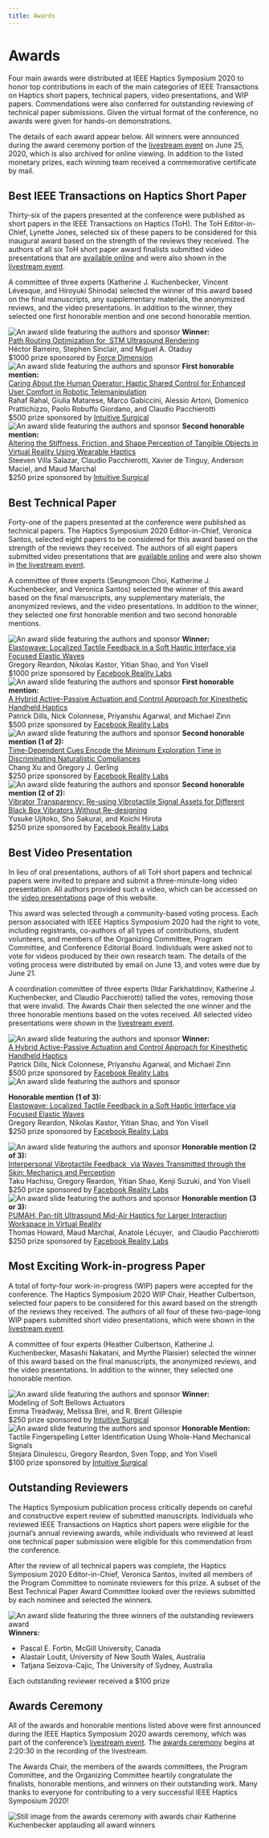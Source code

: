 ```yaml
---
title: Awards
---
```

# Awards
Four main awards were distributed at IEEE Haptics Symposium 2020 to honor top contributions in each of the main categories of IEEE Transactions on Haptics short papers, technical papers, video presentations, and WIP papers. Commendations were also conferred for outstanding reviewing of technical paper submissions.  Given the virtual format of the conference, no awards were given for hands-on demonstrations.  

The details of each award appear below.  All winners were announced during the award ceremony portion of the [livestream event](https://www.youtube.com/watch?v=1h-9czaJmOY) on June 25, 2020, which is also archived for online viewing.  In addition to the listed monetary prizes, each winning team received a commemorative certificate by mail.


## Best IEEE Transactions on Haptics Short Paper
Thirty-six of the papers presented at the conference were published as short papers in the IEEE Transactions on Haptics (ToH).  The ToH Editor-in-Chief, Lynette Jones, selected six of these papers to be considered for this inaugural award based on the strength of the reviews they received.  The authors of all six ToH short paper award finalists submitted video presentations that are [available online](https://2020.hapticssymposium.org/program/video-presentations/) and were also shown in the [livestream event](https://www.youtube.com/watch?v=1h-9czaJmOY).

A committee of three experts (Katherine J. Kuchenbecker, Vincent Lévesque, and Hiroyuki Shinoda) selected the winner of this award based on the final manuscripts, any supplementary materials, the anonymized reviews, and the video presentations.  In addition to the winner, they selected one first honorable mention and one second honorable mention.

<div class="w-100 center mw6 pa3 mb1">
<img class="0 ma3" src="/img/95abdaed-3dba-4e07-ad7d-a6418049430a-mpi-stuttgart.mpg.de.png" alt="An award slide featuring the authors and sponsor" />
<strong>Winner:</strong><br><a href="https://doi.org/10.1109/TOH.2019.2963647">Path Routing Optimization for  STM Ultrasound Rendering</a><br>Héctor Barreiro, Stephen Sinclair, and Miguel A. Otaduy <br>$1000 prize sponsored by <a href="http://www.forcedimension.com">Force Dimension</a>
</div>


<div class="w-100 center mw6 pa3 mb1">
<img class="0 ma3" src="/img/db1d82d4-45cb-4098-8466-d54c77419b13-mpi-stuttgart.mpg.de.png" alt="An award slide featuring the authors and sponsor" />
<strong>First honorable mention:</strong><br><a href="https://doi.org/10.1109/TOH.2020.2969662">Caring About the Human Operator: Haptic Shared Control for Enhanced User Comfort in Robotic Telemanipulation</a><br>Rahaf Rahal, Giulia Matarese, Marco Gabiccini, Alessio Artoni, Domenico Prattichizzo, Paolo Robuffo Giordano, and Claudio Pacchierotti <br>$500 prize sponsored by <a href="https://www.intuitive.com/en-us">Intuitive Surgical</a>
</div>


<div class="w-100 center mw6 pa3 mb1">
<img class="0 ma3" src="/img/f2562fb1-5654-419f-b7c3-504adbc35203-mpi-stuttgart.mpg.de.png" alt="An award slide featuring the authors and sponsor" />
<strong>Second honorable mention:</strong><br><a href="https://dx.doi.org/10.1109/TOH.2020.2967389">Altering the Stiffness, Friction, and Shape Perception of Tangible Objects in Virtual Reality Using Wearable Haptics</a><br>Steeven Villa Salazar, Claudio Pacchierotti, Xavier de Tinguy, Anderson Maciel, and Maud Marchal <br>$250 prize sponsored by <a href="https://www.intuitive.com/en-us">Intuitive Surgical</a>
</div>


## Best Technical Paper

Forty-one of the papers presented at the conference were published as technical papers.  The Haptics Symposium 2020 Editor-in-Chief, Veronica Santos, selected eight papers to be considered for this award based on the strength of the reviews they received.  The authors of all eight papers submitted video presentations that are [available online](https://2020.hapticssymposium.org/program/video-presentations/) and were also shown in [the livestream event](https://www.youtube.com/watch?v=1h-9czaJmOY).

A committee of three experts (Seungmoon Choi, Katherine J. Kuchenbecker, and Veronica Santos) selected the winner of this award based on the final manuscripts, any supplementary materials, the anonymized reviews, and the video presentations.  In addition to the winner, they selected one first honorable mention and two second honorable mentions.


<div class="w-100 center mw6 pa3 mb1">
<img class="0 ma3" src="/img/0fc1cbd7-a1a6-4488-b171-0ed6eb3a9ead-mpi-stuttgart.mpg.de.png" alt="An award slide featuring the authors and sponsor" />
<strong> Winner: </strong><br><a href="https://doi.org/10.1109/HAPTICS45997.2020.ras.HAP20.25.aa4d97aa">Elastowave: Localized Tactile Feedback in a Soft Haptic Interface via Focused Elastic Waves</a><br>Gregory Reardon, Nikolas Kastor, Yitian Shao, and Yon Visell<br>$1000 prize sponsored by <a href="https://www.facebook.com/careers/life/facebook-reality-labs-turning-ideas-into-realities">Facebook Reality Labs</a>
</div>


<div class="w-100 center mw6 pa3 mb1">
<img class="0 ma3" src="/img/47aff54e-25e5-48ca-a446-330069532b78-mpi-stuttgart.mpg.de.png" alt="An award slide featuring the authors and sponsor" />
<strong> First honorable mention: </strong><br><a href="https://doi.org/10.1109/HAPTICS45997.2020.ras.HAP20.12.af578b0a">A Hybrid Active-Passive Actuation and Control Approach for Kinesthetic Handheld Haptics</a><br>Patrick Dills, Nick Colonnese, Priyanshu Agarwal, and Michael Zinn<br>$500 prize sponsored by <a href="https://www.facebook.com/careers/life/facebook-reality-labs-turning-ideas-into-realities">Facebook Reality Labs</a>
</div>



<div class="w-100 center mw6 pa3 mb1">
<img class="0 ma3" src="/img/a422817e-f3d9-4d72-9494-ad8a3863585b@mpi-stuttgart.mpg.de.png" alt="An award slide featuring the authors and sponsor" />
<strong> Second honorable mention (1 of 2): </strong><br><a href="https://doi.org/10.1109/HAPTICS45997.2020.ras.HAP20.7.ec43f6a7">Time-Dependent Cues Encode the Minimum Exploration Time in Discriminating Naturalistic Compliances</a><br>Chang Xu and Gregory J. Gerling<br>$250 prize sponsored by <a href="https://www.facebook.com/careers/life/facebook-reality-labs-turning-ideas-into-realities">Facebook Reality Labs</a>
</div>


<div class="w-100 center mw6 pa3 mb1">
<img class="0 ma3" src="/img/ecbe90e1-b9ae-4722-b808-369b13b91917-mpi-stuttgart.mpg.de.png" alt="An award slide featuring the authors and sponsor" />
<strong> Second honorable mention (2 of 2): </strong><br><a href="https://doi.org/10.1109/HAPTICS45997.2020.ras.HAP20.80.00957e94">Vibrator Transparency: Re-using Vibrotactile Signal Assets for Different Black Box Vibrators Without Re-designing</a><br>Yusuke Ujitoko, Sho Sakurai, and Koichi Hirota<br>$250 prize sponsored by <a href="https://www.facebook.com/careers/life/facebook-reality-labs-turning-ideas-into-realities">Facebook Reality Labs</a>
</div>

## Best Video Presentation

In lieu of oral presentations, authors of all ToH short papers and technical papers were invited to prepare and submit a three-minute-long video presentation.  All authors provided such a video, which can be accessed on the [video presentations](https://2020.hapticssymposium.org/program/video-presentations/) page of this website.

This award was selected through a community-based voting process.  Each person associated with IEEE Haptics Symposium 2020 had the right to vote, including registrants, co-authors of all types of contributions, student volunteers, and members of the Organizing Committee, Program Committee, and Conference Editorial Board.  Individuals were asked not to vote for videos produced by their own research team.  The details of the voting process were distributed by email on June 13, and votes were due by June 21.  

A coordination committee of three experts (Ildar Farkhatdinov, Katherine J. Kuchenbecker, and Claudio Pacchierotti) tallied the votes, removing those that were invalid.  The Awards Chair then selected the one winner and the three honorable mentions based on the votes received.  All selected video presentations were shown in the [livestream event](https://www.youtube.com/watch?v=1h-9czaJmOY).

<div class="w-100 center mw6 pa3 mb1">
<img class="0 ma3" src="/img/0fc6e2a8-f0a3-4410-922c-f1d29f80fb33-mpi-stuttgart.mpg.de.png" alt="An award slide featuring the authors and sponsor" />
<strong> Winner: </strong><br><a href="https://youtu.be/Ecf-pjsnRZg">A Hybrid Active-Passive Actuation and Control Approach for Kinesthetic Handheld Haptics</a><br>Patrick Dills, Nick Colonnese, Priyanshu Agarwal, and Michael Zinn<br>$500 prize sponsored by <a href="https://www.facebook.com/careers/life/facebook-reality-labs-turning-ideas-into-realities">Facebook Reality Labs</a>
</div>




<div class="w-100 center mw6 pa3 mb1">
<img class="0 ma3" src="/img/6b719219-f91d-4bf1-bc3f-2134da68103d-mpi-stuttgart.mpg.de.png" alt="An award slide featuring the authors and sponsor" />

<strong> Honorable mention (1 of 3): </strong><br><a href="https://youtu.be/Pz4VusPdVfY">Elastowave: Localized Tactile Feedback in a Soft Haptic Interface via Focused Elastic Waves</a><br>Gregory Reardon, Nikolas Kastor, Yitian Shao, and Yon Visell
<br>
$250 prize sponsored by <a href="https://www.facebook.com/careers/life/facebook-reality-labs-turning-ideas-into-realities">Facebook Reality Labs</a>
</div>


<div class="w-100 center mw6 pa3 mb1">
<img class="0 ma3" src="/img/21109aee-3832-48de-8662-86bc6ffb860f-mpi-stuttgart.mpg.de.png " alt="An award slide featuring the authors and sponsor" />
<strong> Honorable mention (2 of 3): </strong><br><a href="https://youtu.be/cJDaGbI0Ia0">Interpersonal Vibrotactile Feedback  via Waves Transmitted through the Skin: Mechanics and Perception</a><br>Taku Hachisu, Gregory Reardon, Yitian Shao, Kenji Suzuki, and Yon Visell<br>
$250 prize sponsored by <a href="https://www.facebook.com/careers/life/facebook-reality-labs-turning-ideas-into-realities">Facebook Reality Labs</a>
</div>



<div class="w-100 center mw6 pa3 mb1">
<img class="0 ma3" src="/img/87d064f0-3bd8-4651-9f3c-51d37f5b7c20-mpi-stuttgart.mpg.de.png" alt="An award slide featuring the authors and sponsor" />
<strong> Honorable mention (3 or 3): </strong><br><a href="https://youtu.be/QtovA48V2DM">PUMAH: Pan-tilt Ultrasound Mid-Air Haptics for Larger Interaction Workspace in Virtual Reality</a><br>Thomas Howard, Maud Marchal, Anatole Lécuyer,  and Claudio Pacchierotti<br>
$250 prize sponsored by <a href="https://www.facebook.com/careers/life/facebook-reality-labs-turning-ideas-into-realities">Facebook Reality Labs</a>
</div>


## Most Exciting Work-in-progress Paper

A total of forty-four work-in-progress (WIP) papers were accepted for the conference.  The Haptics Symposium 2020 WIP Chair, Heather Culbertson, selected four papers to be considered for this award based on the strength of the reviews they received.  The authors of all four of these two-page-long WIP papers submitted short video presentations, which were shown in the [livestream event](https://www.youtube.com/watch?v=1h-9czaJmOY).

A committee of four experts (Heather Culbertson, Katherine J. Kuchenbecker, Masashi Nakatani, and Myrthe Plaisier) selected the winner of this award based on the final manuscripts, the anonymized reviews, and the video presentations. In addition to the winner, they selected one honorable mention.

<div class="w-100 center mw6 pa3 mb1">
<img class="0 ma3" src="/img/74e8b6b1-362f-4362-85a0-1e5cab20924f-mpi-stuttgart.mpg.de.png" alt="An award slide featuring the authors and sponsor" />
<strong> Winner: </strong><br>Modeling of Soft Bellows Actuators<br>Emma Treadway, Melissa Brei, and R. Brent Gillespie<br>$250 prize sponsored by <a href="https://www.intuitive.com/en-us">Intuitive Surgical</a>
</div>

<div class="w-100 center mw6 pa3 mb1">
<img class="0 ma3" src="/img/7d642e31-a51e-4b11-b0e1-79f4045aee7a-mpi-stuttgart.mpg.de.png" alt="An award slide featuring the authors and sponsor" />
<strong> Honorable Mention: </strong><br>Tactile Fingerspelling Letter Identification Using Whole-Hand Mechanical Signals <br>Stejara Dinulescu, Gregory Reardon, Sven Topp, and Yon Visell<br>$100 prize sponsored by <a href="https://www.intuitive.com/en-us">Intuitive Surgical</a>
</div>



## Outstanding Reviewers

The Haptics Symposium publication process critically depends on careful and constructive expert review of submitted manuscripts.  Individuals who reviewed IEEE Transactions on Haptics short papers were eligible for the journal’s annual reviewing awards, while individuals who reviewed at least one technical paper submission were eligible for this commendation from the conference.

After the review of all technical papers was complete, the Haptics Symposium 2020 Editor-in-Chief, Veronica Santos, invited all members of the Program Committee to nominate reviewers for this prize.  A subset of the Best Technical Paper Award Committee looked over the reviews submitted by each nominee and selected the winners.

<div class="w-100 center mw6 pa3 mb1">
<img class="0 ma3" src="/img/52b45d42-2698-40b4-bc24-99dd31cccbea-mpi-stuttgart.mpg.de.png" alt="An award slide featuring the three winners of the outstanding reviewers award" />
<strong> Winners: </strong>
<ul>
<li>Pascal E. Fortin, McGill University, Canada</li>
<li>Alastair Loutit, University of New South Wales, Australia</li>
<li>Tatjana Seizova-Cajic, The University of Sydney, Australia</li>
</ul>
Each outstanding reviewer received a $100 prize

</div>

## Awards Ceremony
All of the awards and honorable mentions listed above were first announced during the IEEE Haptics Symposium 2020 awards ceremony, which was part of the conference’s [livestream event](https://www.youtube.com/watch?v=1h-9czaJmOY).  The [awards ceremony](https://youtu.be/1h-9czaJmOY?t=8430) begins at 2:20:30 in the recording of the livestream.

The Awards Chair, the members of the awards committees, the Program Committee, and the Organizing Committee heartily congratulate the finalists, honorable mentions, and winners on their outstanding work.  Many thanks to everyone for contributing to a very successful IEEE Haptics Symposium 2020!

<img class="w-50" alt="Still image from the awards ceremony with awards chair Katherine Kuchenbecker applauding all award winners" src="/img/76bbba54-f742-4c09-b470-489b53fc30e0-mpi-stuttgart.mpg.de.png" />
